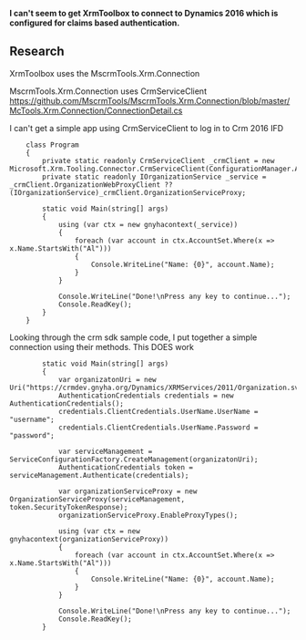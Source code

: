 **I can't seem to get XrmToolbox to connect to Dynamics 2016 which is configured for claims based authentication.** 

## Research

XrmToolbox uses the MscrmTools.Xrm.Connection 

MscrmTools.Xrm.Connection uses CrmServiceClient
	https://github.com/MscrmTools/MscrmTools.Xrm.Connection/blob/master/McTools.Xrm.Connection/ConnectionDetail.cs

I can't get a simple app using CrmServiceClient to log in to Crm 2016 IFD

<pre><code>    class Program
    {
        private static readonly CrmServiceClient _crmClient = new Microsoft.Xrm.Tooling.Connector.CrmServiceClient(ConfigurationManager.AppSettings["CrmConnectionString"]);
        private static readonly IOrganizationService _service = _crmClient.OrganizationWebProxyClient ?? (IOrganizationService)_crmClient.OrganizationServiceProxy;

        static void Main(string[] args)
        {
            using (var ctx = new gnyhacontext(_service))
            {
                foreach (var account in ctx.AccountSet.Where(x => x.Name.StartsWith("Al")))
                {
                    Console.WriteLine("Name: {0}", account.Name);
                }
            }

            Console.WriteLine("Done!\nPress any key to continue...");
            Console.ReadKey();
        }
    }</code></pre>

Looking through the crm sdk sample code, I put together a simple connection using their methods. This DOES work 

<pre><code>        static void Main(string[] args)
        {
            var organizatonUri = new Uri("https://crmdev.gnyha.org/Dynamics/XRMServices/2011/Organization.svc");
            AuthenticationCredentials credentials = new AuthenticationCredentials();
            credentials.ClientCredentials.UserName.UserName = "username";
            credentials.ClientCredentials.UserName.Password = "password";

            var serviceManagement = ServiceConfigurationFactory.CreateManagement<IOrganizationService>(organizatonUri);
            AuthenticationCredentials token = serviceManagement.Authenticate(credentials);

            var organizationServiceProxy = new OrganizationServiceProxy(serviceManagement, token.SecurityTokenResponse);
            organizationServiceProxy.EnableProxyTypes();
            
            using (var ctx = new gnyhacontext(organizationServiceProxy))
            {
                foreach (var account in ctx.AccountSet.Where(x => x.Name.StartsWith("Al")))
                {
                    Console.WriteLine("Name: {0}", account.Name);
                }
            }

            Console.WriteLine("Done!\nPress any key to continue...");
            Console.ReadKey();
        }</code></pre>
        
        